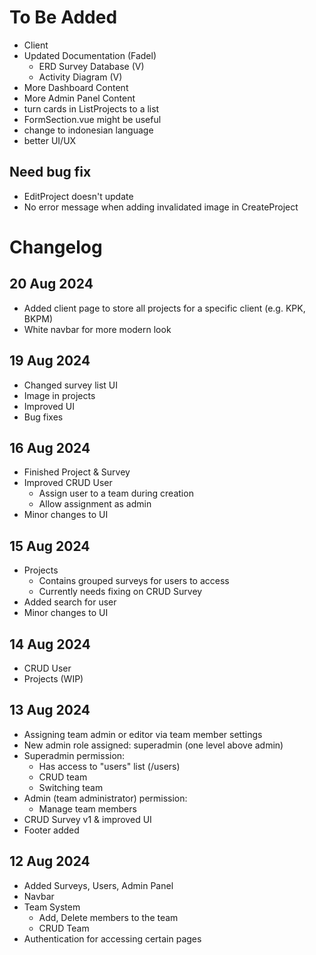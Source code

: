 # To Be Added
- Client
- Updated Documentation (Fadel)
  - ERD Survey Database (V)
  - Activity Diagram (V)
- More Dashboard Content
- More Admin Panel Content
- turn cards in ListProjects to a list
- FormSection.vue might be useful
- change to indonesian language
- better UI/UX

## Need bug fix
- EditProject doesn't update
- No error message when adding invalidated image in CreateProject


# Changelog
## 20 Aug 2024
- Added client page to store all projects for a specific client (e.g. KPK, BKPM)
- White navbar for more modern look

## 19 Aug 2024
- Changed survey list UI
- Image in projects
- Improved UI
- Bug fixes

## 16 Aug 2024
- Finished Project & Survey
- Improved CRUD User
  - Assign user to a team during creation
  - Allow assignment as admin
- Minor changes to UI

## 15 Aug 2024
- Projects 
  - Contains grouped surveys for users to access
  - Currently needs fixing on CRUD Survey
- Added search for user
- Minor changes to UI

## 14 Aug 2024
- CRUD User
- Projects (WIP)

## 13 Aug 2024
- Assigning team admin or editor via team member settings
- New admin role assigned: superadmin (one level above admin)
- Superadmin permission:
  - Has access to "users" list (/users)
  - CRUD team
  - Switching team
- Admin (team administrator) permission:
  - Manage team members
- CRUD Survey v1 & improved UI
- Footer added

## 12 Aug 2024
- Added Surveys, Users, Admin Panel
- Navbar
- Team System
    -  Add, Delete members to the team
    -  CRUD Team
- Authentication for accessing certain pages
